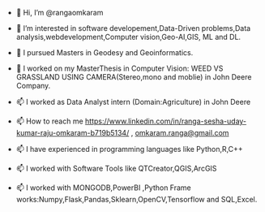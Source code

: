 - 👋 Hi, I’m @rangaomkaram
- 👀 I’m interested in software developement,Data-Driven problems,Data analysis,webdevelopment,Computer vision,Geo-AI,GIS, ML and DL.
- 🌱 I  pursued Masters in Geodesy and Geoinformatics.
- 💞️ I worked on my  MasterThesis in Computer Vision: WEED VS GRASSLAND USING CAMERA(Stereo,mono and moblie) in John Deere Company.
- 📫 I worked as Data Analyst intern (Domain:Agriculture) in John Deere
- 📫 How to reach me https://www.linkedin.com/in/ranga-sesha-uday-kumar-raju-omkaram-b719b5134/ , omkaram.ranga@gmail.com

- 📫 I have experienced in programming languages like Python,R,C++
- 📫 I worked with Software Tools like QTCreator,QGIS,ArcGIS
- 📫 I worked  with  MONGODB,PowerBI ,Python Frame works:Numpy,Flask,Pandas,Sklearn,OpenCV,Tensorflow and SQL,Excel.
<!---
rangaomkaram/rangaomkaram is a ✨ special ✨ repository because its `README.md` (this file) appears on your GitHub profile.
You can click the Preview link to take a look at your changes.
--->
